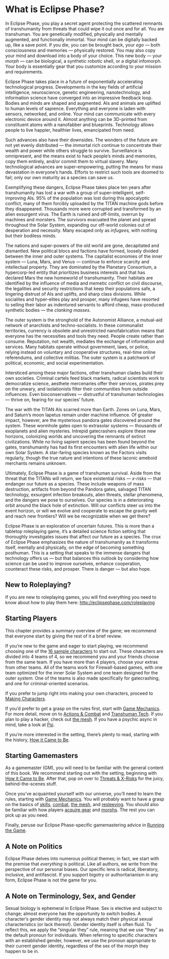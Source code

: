 # What is Eclipse Phase?

In Eclipse Phase, you play a secret agent protecting the scattered remnants of transhumanity from threats that could wipe it out once and for all. You are transhuman. You are genetically modified, physically and mentally augmented, and functionally immortal. Your mind can be digitally backed up, like a save point. If you die, you can be brought back, your _ego_ — both consciousness and memories — physically restored. You may also copy your mind and download into a body of your choice. This new body — your _morph_ — can be biological, a synthetic robotic shell, or a digital infomorph. Your body is essentially gear that you customize according to your mission and requirements.

Eclipse Phase takes place in a future of exponentially accelerating technological progress. Developments in the key fields of artificial intelligence, neuroscience, genetic engineering, nanotechnology, and information science have converged into an impressive feedback loop. Bodies and minds are shaped and augmented. AIs and animals are uplifted to human levels of sapience. Everything and everyone is laden with sensors, networked, and online. Your mind can communicate with every electronic device around it. Almost anything can be 3D-printed from constituent atoms with a nanofabber and blueprints. Technology allows people to live happier, healthier lives, emancipated from need.

Such advances also have their downsides. The wonders of the future are not yet evenly distributed — the immortal rich continue to concentrate their wealth and power while others struggle to survive. Surveillance is omnipresent, and the means exist to hack people’s minds and memories, copy them entirely, and/or commit them to virtual slavery. Many technological advances are super-empowering, putting the means for mass devastation in everyone’s hands. Efforts to restrict such tools are doomed to fail; only our own maturity as a species can save us.

Exemplifying these dangers, Eclipse Phase takes place ten years after transhumanity has lost a war with a group of super-intelligent, self-improving AIs. 95% of the population was lost during this apocalyptic conflict, many of them forcibly uploaded by the TITAN machine gods before they disappeared. Thousands more were corrupted and transformed by an alien exsurgent virus. The Earth is ruined and off-limits, overrun by machines and monsters. The survivors evacuated the planet and spread throughout the Solar System, expanding our off-world colonies out of desperation and necessity. Many escaped only as _infugees,_ with nothing but their bodiless minds.

The nations and super-powers of the old world are gone, decapitated and dismantled. New political blocs and factions have formed, loosely divided between the inner and outer systems. The capitalist economies of the inner system — Luna, Mars, and Venus — continue to enforce scarcity and intellectual property. They are dominated by the Planetary Consortium, a hypercorp-led entity that prioritizes business interests and that has declared Mars the new homeworld of transhumanity. Their habitats are identified by the influence of media and memetic conflict on civil discourse, the legalities and security restrictions that keep their populations safe, a lingering distrust of AIs and uplifts, and sharp class divisions. While socialites and hyper-elites play and prosper, many infugees have resorted to selling their labor as indentured servants to afford cheap, mass-produced synthetic bodies — the _clanking masses._

The outer system is the stronghold of the Autonomist Alliance, a mutual-aid network of anarchists and techno-socialists. In these communalist territories, currency is obsolete and unrestricted nanofabrication means that everyone has the necessities and tools they need. People create rather than consume. Reputation, not wealth, mediates the exchange of information and services. Many habitats operate without government, laws, or police, relying instead on voluntary and cooperative structures, real-time online referendums, and collective militias. The outer system is a patchwork of political, economic, and social experimentation.

Intersticed among these major factions, other transhuman clades build their own societies. Criminal cartels feed black markets, radical scientists work to democratize science, aesthete mercenaries offer their services, pirates prey on the unwary, and isolationists filter their communities from outside influences. Even bioconservatives — distrustful of transhuman technologies — thrive on, fearing for our species’ future.

The war with the TITAN AIs scarred more than Earth. Zones on Luna, Mars, and Saturn’s moon Iapetus remain under machine influence. Of greater impact, however, are the mysterious pandora gates discovered around the system. These wormhole gates open to extrasolar systems — thousands of exoplanets and alien mysteries. Intrepid gatecrashers explore these new horizons, colonizing worlds and uncovering the remnants of extinct civilizations. While no living sapient species has been found beyond the gates, transhumanity has had its first encounters with alien life within our own Solar System. A star-faring species known as the Factors visits regularly, though the true nature and intentions of these laconic ameboid merchants remains unknown.

Ultimately, Eclipse Phase is a game of transhuman survival. Aside from the threat that the TITANs will return, we face existential risks — _x-risks_ — that endanger our future as a species. These include weapons of mass destruction, artifacts from beyond the Pandora gates, salvaged TITAN technology, exsurgent infection breakouts, alien threats, stellar phenomena, and the dangers we pose to ourselves. Our species is in a deteriorating orbit around the black hole of extinction. Will our conflicts steer us into the event horizon, or will we evolve and cooperate to escape the gravity well and reach new frontiers? Will we be recognizable when we get there?

Eclipse Phase is an exploration of uncertain futures. This is more than a tabletop roleplaying game, it’s a detailed science fiction setting that thoroughly investigates issues that affect our future as a species. The crux of Eclipse Phase emphasizes the nature of transhumanity as it transforms itself, mentally and physically, on the edge of becoming something posthuman. This is a setting that speaks to the immense dangers that technology offers us — but that balances this outlook by considering how science can be used to improve ourselves, enhance cooperation, counteract these risks, and prosper. There is danger — but also hope.

## New to Roleplaying?

If you are new to roleplaying games, you will find everything you need to know about how to play them here: <http://eclipsephase.com/roleplaying>

## Starting Players

This chapter provides a summary overview of the game; we recommend that everyone start by giving the rest of it a brief review.

If you’re new to the game and eager to start playing, we recommend choosing one of the [16 sample characters](../05/00-sample-characters.md) to start out. These characters are divided into 4 teams of 4, so we recommend you and your friends choose from the same team. If you have more than 4 players, choose your extras from other teams. All of the teams work for Firewall-based games, with one team optimized for the inner Solar System and one team designed for the outer system. One of the teams is also made specifically for gatecrashing, and one for criminal-oriented scenarios.

If you prefer to jump right into making your own characters, proceed to [Making Characters](../04/00-making-characters.md).

If you’d prefer to get a grasp on the rules first, start with [Game Mechanics](../03/00-game-mechanics.md). For more detail, move on to [Actions & Combat](../12/00-action-and-combat.md) and [Transhuman Tech](../15/00-transhuman-tech.md). If you plan to play a hacker, check out [the mesh](../13/00-the-mesh.md). If you have a psychic async in mind, take a look at [Psi](../14/00-psi.md).

If you’re more interested in the setting, there’s plenty to read, starting with the history, [How it Came to Be](../06/00-how-it-came-to-be.md).

## Starting Gamemasters

As a gamemaster (GM), you will need to be familiar with the general content of this book. We recommend starting out with the setting, beginning with [How it Came to Be](../06/00-how-it-came-to-be.md). After that, pop on over to [Threats & X-Risks](../18/00-threats-and-x-risks.md) for the juicy, behind-the-scenes stuff.

Once you’ve acquainted yourself with our universe, you’ll need to learn the rules, starting with [Game Mechanics](../03/00-game-mechanics.md). You will probably want to have a grasp on the basics of [skills](../04/18-skills.md), [combat](../12/00-action-and-combat.md), [the mesh](../13/00-the-mesh.md), and [resleeving](../15/02-resleeving.md). You should also be familiar with how players [acquire gear](../16/02-acquiring-gear.md) and [morphs](../15/03-acquiring-morphs.md). The rest you can pick up as you need.

Finally, peruse our Eclipse Phase-specific gamemastering advice in [Running the Game](../17/00-running-the-game.md).

## A Note on Politics

Eclipse Phase delves into numerous political themes; in fact, we start with the premise that _everything_ is political. Like all authors, we write from the perspective of our personal biases. Our specific lens is radical, liberatory, inclusive, and antifascist. If you support bigotry or authoritarianism in any form, Eclipse Phase is not the game for you.

<!-- CLEANED blockquote -->

## A Note on Terminology, Sex, and Gender

Sexual biology is ephemeral in Eclipse Phase. Sex is elective and subject to change; almost everyone has the opportunity to switch bodies. A character’s gender identity may not always match their physical sexual characteristics (or lack thereof). Gender identity itself is often fluid. To reflect this, we apply the “singular they” rule, meaning that we use “they” as the default pronoun for individuals. When referring to specific characters with an established gender, however, we use the pronoun appropriate to their current gender identity, regardless of the sex of the morph they happen to be in.

<!-- CLEANED /blockquote -->
